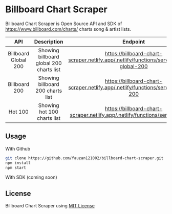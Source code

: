 # Billboard Chart Scraper

Billboard Chart Scraper is Open Source API and SDK of https://www.billboard.com/charts/ charts song & artist lists.

| API | Description | Endpoint |
| :---: | :---: | :---: |
| Billboard Global 200 | Showing billboard global 200 charts list | https://billboard-chart-scraper.netlify.app/.netlify/functions/server/billboard-global-200 |
| Billboard 200 | Showing billboard 200 charts list | https://billboard-chart-scraper.netlify.app/.netlify/functions/server/billboard-200 |
| Hot 100 | Showing hot 100 charts  list | https://billboard-chart-scraper.netlify.app/.netlify/functions/server/hot-100 |

## Usage

With Github 
```bash
git clone https://github.com/fauzan121002/billboard-chart-scraper.git
npm install
npm start
```

With SDK (coming soon)

## License

Billboard Chart Scraper using [MIT License](./LICENSE.md)